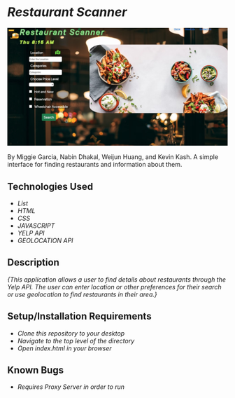 # _Restaurant Scanner_

<img src="src/App_Screenshot.jpeg" alt="screnshot of app" />


By Miggie Garcia, Nabin Dhakal, Weijun Huang, and Kevin Kash.
A simple interface for finding restaurants and information about them.

## Technologies Used

- _List_
- _HTML_
- _CSS_
- _JAVASCRIPT_
- _YELP API_
- _GEOLOCATION API_

## Description

_{This application allows a user to find details about restaurants through the Yelp API. The user can enter location or other preferences for their search or use geolocation to find restaurants in their area.}_

## Setup/Installation Requirements

- _Clone this repository to your desktop_
- _Navigate to the top level of the directory_
- _Open index.html in your browser_

## Known Bugs

- _Requires Proxy Server in order to run_
